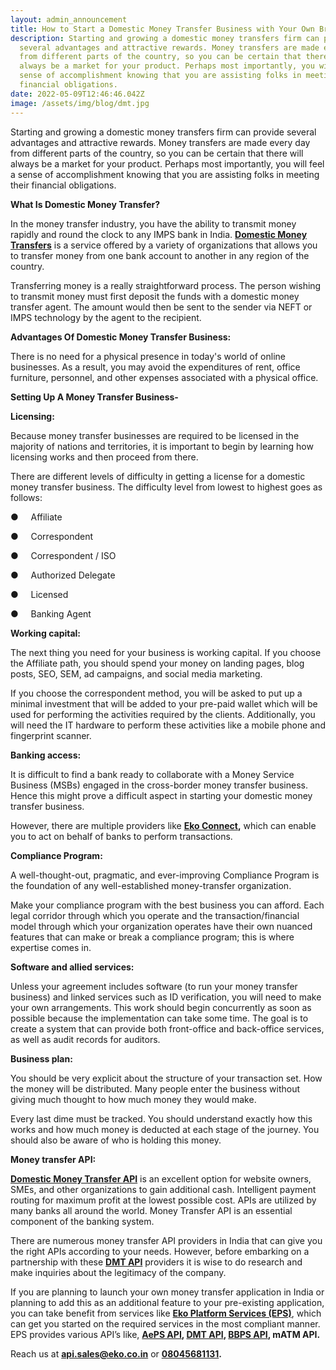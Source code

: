 ```yaml
---
layout: admin_announcement
title: How to Start a Domestic Money Transfer Business with Your Own Brand?
description: Starting and growing a domestic money transfers firm can provide
  several advantages and attractive rewards. Money transfers are made every day
  from different parts of the country, so you can be certain that there will
  always be a market for your product. Perhaps most importantly, you will feel a
  sense of accomplishment knowing that you are assisting folks in meeting their
  financial obligations.
date: 2022-05-09T12:46:46.042Z
image: /assets/img/blog/dmt.jpg
---
```

Starting and growing a domestic money transfers firm can provide several advantages and attractive rewards. Money transfers are made every day from different parts of the country, so you can be certain that there will always be a market for your product. Perhaps most importantly, you will feel a sense of accomplishment knowing that you are assisting folks in meeting their financial obligations.

**What Is Domestic Money Transfer?**

In the money transfer industry, you have the ability to transmit money rapidly and round the clock to any IMPS bank in India. **[Domestic Money Transfers](https://eko.in/developers/eps/domestic-money-transfer-api)** is a service offered by a variety of organizations that allows you to transfer money from one bank account to another in any region of the country.

Transferring money is a really straightforward process. The person wishing to transmit money must first deposit the funds with a domestic money transfer agent. The amount would then be sent to the sender via NEFT or IMPS technology by the agent to the recipient.



**Advantages Of Domestic Money Transfer Business:**

There is no need for a physical presence in today's world of online businesses. As a result, you may avoid the expenditures of rent, office furniture, personnel, and other expenses associated with a physical office.



**Setting Up A Money Transfer Business-**

**Licensing:**

Because money transfer businesses are required to be licensed in the majority of nations and territories, it is important to begin by learning how licensing works and then proceed from there.

There are different levels of difficulty in getting a license for a domestic money transfer business. The difficulty level from lowest to highest goes as follows:

●     Affiliate

●     Correspondent

●     Correspondent / ISO

●     Authorized Delegate

●     Licensed

●     Banking Agent



**Working capital:**

The next thing you need for your business is working capital. If you choose the Affiliate path, you should spend your money on landing pages, blog posts, SEO, SEM, ad campaigns, and social media marketing.

If you choose the correspondent method, you will be asked to put up a minimal investment that will be added to your pre-paid wallet which will be used for performing the activities required by the clients. Additionally, you will need the IT hardware to perform these activities like a mobile phone and fingerprint scanner.



**Banking access:**

It is difficult to find a bank ready to collaborate with a Money Service Business (MSBs) engaged in the cross-border money transfer business. Hence this might prove a difficult aspect in starting your domestic money transfer business.

However, there are multiple providers like **[Eko Connect](https://play.google.com/store/apps/details?id=in.eko.connect),** which can enable you to act on behalf of banks to perform transactions.



**Compliance Program:**

A well-thought-out, pragmatic, and ever-improving Compliance Program is the foundation of any well-established money-transfer organization. 

Make your compliance program with the best business you can afford. Each legal corridor through which you operate and the transaction/financial model through which your organization operates have their own nuanced features that can make or break a compliance program; this is where expertise comes in.



**Software and allied services:**

Unless your agreement includes software (to run your money transfer business) and linked services such as ID verification, you will need to make your own arrangements. This work should begin concurrently as soon as possible because the implementation can take some time. The goal is to create a system that can provide both front-office and back-office services, as well as audit records for auditors.



**Business plan:**

You should be very explicit about the structure of your transaction set. How the money will be distributed. Many people enter the business without giving much thought to how much money they would make.

Every last dime must be tracked. You should understand exactly how this works and how much money is deducted at each stage of the journey. You should also be aware of who is holding this money.



**Money transfer API:**

**[Domestic Money Transfer API](https://eko.in/developers/eps/domestic-money-transfer-api)** is an excellent option for website owners, SMEs, and other organizations to gain additional cash. Intelligent payment routing for maximum profit at the lowest possible cost. APIs are utilized by many banks all around the world. Money Transfer API is an essential component of the banking system.

There are numerous money transfer API providers in India that can give you the right APIs according to your needs. However, before embarking on a partnership with these **[DMT API](https://eko.in/developers/eps/domestic-money-transfer-api)** providers it is wise to do research and make inquiries about the legitimacy of the company.

If you are planning to launch your own money transfer application in India or planning to add this as an additional feature to your pre-existing application, you can take benefit from services like **[Eko Platform Services (EPS)](https://eko.in/developers/eps)**, which can get you started on the required services in the most compliant manner. EPS provides various API’s like, **[AePS API](https://eko.in/developers/eps/aeps-cashout-sdk), [DMT API](https://eko.in/developers/eps/domestic-money-transfer-api), [BBPS API](https://media.eko.in/bbps-electricity-and-water-bill-payment/), mATM API.**



Reach us at **[api.sales@eko.co.in](mailto:api.sales@eko.co.in)** or **[08045681131](tel:08045681131).**